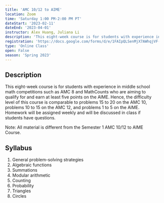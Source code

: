 ```yaml
---
title: 'AMC 10/12 to AIME'
location: Zoom
time: 'Saturday 1:00 PM-2:00 PM PT'
dateStart: '2023-02-11'
dateEnd: '2023-04-01'
instructor: Alex Huang, Juliana Li
description: 'This eight-week course is for students with experience in middle school math competitions such as AMC 8 and MathCounts who are aiming to qualify for and earn at least five points on the AIME.'
registration: 'https://docs.google.com/forms/d/e/1FAIpQLSenMjX7AWhqjVF-LLkikCtgc5jAoGl-V8HzGDkXeGIjURdNcA/viewform'
type: 'Online Class'
open: False
season: 'Spring 2023'
---
```


## Description

This eight-week course is for students with experience in middle school math competitions such as AMC 8 and MathCounts who are aiming to qualify for and earn at least five points on the AIME. Hence, the difficulty level of this course is comparable to problems 15 to 20 on the AMC 10, problems 10 to 15 on the AMC 12, and problems 1 to 5 on the AIME. Homework will be assigned weekly and will be discussed in class if students have questions.

Note: All material is different from the Semester 1 AMC 10/12 to AIME Course.

## Syllabus

1. General problem-solving strategies
2. Algebraic functions
3. Summations
4. Modular arithmetic
5. Counting
6. Probability
7. Triangles
8. Circles
